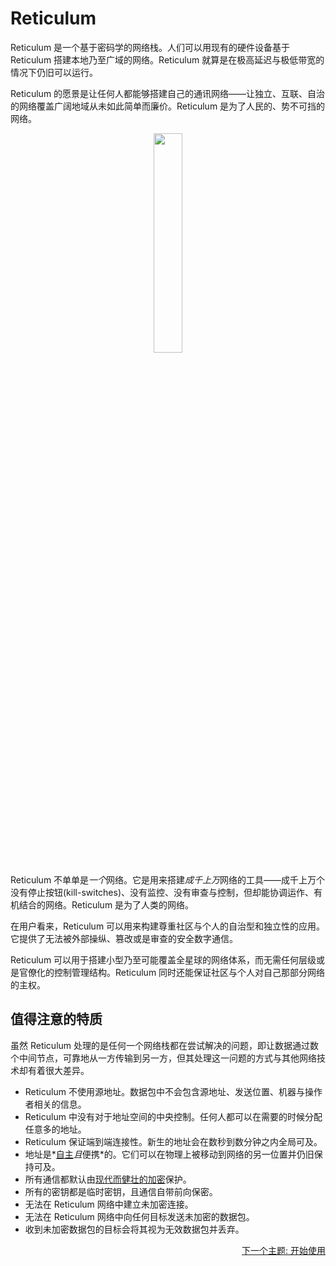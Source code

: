
# Reticulum
Reticulum 是一个基于密码学的网络栈。人们可以用现有的硬件设备基于 Reticulum 搭建本地乃至广域的网络。Reticulum 就算是在极高延迟与极低带宽的情况下仍旧可以运行。

Reticulum 的愿景是让任何人都能够搭建自己的通讯网络——让独立、互联、自治的网络覆盖广阔地域从未如此简单而廉价。Reticulum 是为了人民的、势不可挡的网络。

<p align="center"><img width="30%" src="gfx/reticulum_logo_512.png"></p>

Reticulum 不单单是*一个*网络。它是用来搭建*成千上万*网络的工具——成千上万个没有停止按钮(kill-switches)、没有监控、没有审查与控制，但却能协调运作、有机结合的网络。Reticulum 是为了人类的网络。

在用户看来，Reticulum 可以用来构建尊重社区与个人的自治型和独立性的应用。它提供了无法被外部操纵、篡改或是审查的安全数字通信。

Reticulum 可以用于搭建小型乃至可能覆盖全星球的网络体系，而无需任何层级或是官僚化的控制管理结构。Reticulum 同时还能保证社区与个人对自己那部分网络的主权。

## 值得注意的特质
虽然 Reticulum 处理的是任何一个网络栈都在尝试解决的问题，即让数据通过数个中间节点，可靠地从一方传输到另一方，但其处理这一问题的方式与其他网络技术却有着很大差异。

- Reticulum 不使用源地址。数据包中不会包含源地址、发送位置、机器与操作者相关的信息。
- Reticulum 中没有对于地址空间的中央控制。任何人都可以在需要的时候分配任意多的地址。
- Reticulum 保证端到端连接性。新生的地址会在数秒到数分钟之内全局可及。
- 地址是*[自主](https://zh.wikipedia.org/zh-cn/%E8%BA%AB%E4%BB%BD%E8%87%AA%E4%B8%BB%E6%9D%83)*且*便携*的。它们可以在物理上被移动到网络的另一位置并仍旧保持可及。
- 所有通信都默认由[现代而健壮的加密](crypto_zh-cn.html)保护。
- 所有的密钥都是临时密钥，且通信自带前向保密。
- 无法在 Reticulum 网络中建立未加密连接。
- 无法在 Reticulum 网络中向任何目标发送未加密的数据包。
- 收到未加密数据包的目标会将其视为无效数据包并丢弃。

<p align="right"><a href="start_zh-cn.html">下一个主题: 开始使用</a></p>
